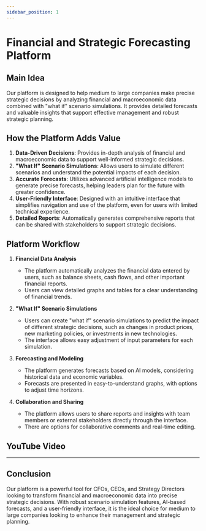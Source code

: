 ```yaml
---
sidebar_position: 1
---
```


# Financial and Strategic Forecasting Platform

## Main Idea

Our platform is designed to help medium to large companies make precise strategic decisions by analyzing financial and macroeconomic data combined with "what if" scenario simulations. It provides detailed forecasts and valuable insights that support effective management and robust strategic planning.

## How the Platform Adds Value

1. **Data-Driven Decisions**: Provides in-depth analysis of financial and macroeconomic data to support well-informed strategic decisions.
2. **"What If" Scenario Simulations**: Allows users to simulate different scenarios and understand the potential impacts of each decision.
3. **Accurate Forecasts**: Utilizes advanced artificial intelligence models to generate precise forecasts, helping leaders plan for the future with greater confidence.
4. **User-Friendly Interface**: Designed with an intuitive interface that simplifies navigation and use of the platform, even for users with limited technical experience.
5. **Detailed Reports**: Automatically generates comprehensive reports that can be shared with stakeholders to support strategic decisions.

## Platform Workflow


1. **Financial Data Analysis**
   - The platform automatically analyzes the financial data entered by users, such as balance sheets, cash flows, and other important financial reports.
   - Users can view detailed graphs and tables for a clear understanding of financial trends.

   <!-- ![Financial Graphs Example]() -->

2. **"What If" Scenario Simulations**
   - Users can create "what if" scenario simulations to predict the impact of different strategic decisions, such as changes in product prices, new marketing policies, or investments in new technologies.
   - The interface allows easy adjustment of input parameters for each simulation.

   <!-- ![What If Simulation Example]() -->

3. **Forecasting and Modeling**
   - The platform generates forecasts based on AI models, considering historical data and economic variables.
   - Forecasts are presented in easy-to-understand graphs, with options to adjust time horizons.

   <!-- ![Forecasting Example]() -->

4. **Collaboration and Sharing**
   - The platform allows users to share reports and insights with team members or external stakeholders directly through the interface.
   - There are options for collaborative comments and real-time editing.

## YouTube Video

<!-- [![Platform Tutorial](https://img.youtube.com/vi/VIDEO_ID/0.jpg)](https://www.youtube.com/watch?v=VIDEO_ID) -->


---

## Conclusion

Our platform is a powerful tool for CFOs, CEOs, and Strategy Directors looking to transform financial and macroeconomic data into precise strategic decisions. With robust scenario simulation features, AI-based forecasts, and a user-friendly interface, it is the ideal choice for medium to large companies looking to enhance their management and strategic planning.

